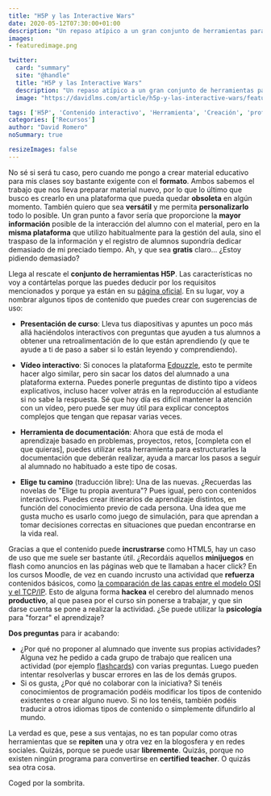 ```yaml
---
title: "H5P y las Interactive Wars"
date: 2020-05-12T07:30:00+01:00
description: "Un repaso atípico a un gran conjunto de herramientas para la creación de contenido interactivo"
images:
- featuredimage.png

twitter:
  card: "summary"
  site: "@handle"
  title: "H5P y las Interactive Wars"
  description: "Un repaso atípico a un gran conjunto de herramientas para la creación de contenido interactivo"
  image: "https://davidlms.com/article/h5p-y-las-interactive-wars/featuredimage.png"

tags: ['H5P', 'Contenido interactivo', 'Herramienta', 'Creación', 'profesores', 'informática', 'quiz']
categories: ['Recursos']
author: "David Romero"
noSummary: true

resizeImages: false
---
```


No sé si será tu caso, pero cuando me pongo a crear material educativo para mis clases soy bastante exigente con el **formato**. Ambos sabemos el trabajo que nos lleva preparar material nuevo, por lo que lo último que busco es crearlo en una plataforma que pueda quedar **obsoleta** en algún momento. También quiero que sea **versátil** y me permita **personalizarlo** todo lo posible. Un gran punto a favor sería que proporcione la **mayor información** posible de la interacción del alumno con el material, pero en la **misma plataforma** que utilizo habitualmente para la gestión del aula, sino el traspaso de la información y el registro de alumnos supondría dedicar demasiado de mi preciado tiempo. Ah, y que sea **gratis** claro... ¿Estoy pidiendo demasiado?

Llega al rescate el **conjunto de herramientas H5P**. Las características no voy a contártelas porque las puedes deducir por los requisitos mencionados y porque ya están en su [página oficial](https://h5p.org/). En su lugar, voy a nombrar algunos tipos de contenido que puedes crear con sugerencias de uso:

- **Presentación de curso**: Lleva tus diapositivas y apuntes un poco más allá haciéndolos interactivos con preguntas que ayuden a tus alumnos a obtener una retroalimentación de lo que están aprendiendo (y que te ayude a ti de paso a saber si lo están leyendo y comprendiendo).

- **Vídeo interactivo**: Si conoces la plataforma [Edpuzzle](https://edpuzzle.com/), esto te permite hacer algo similar, pero sin sacar los datos del alumnado a una plataforma externa. Puedes ponerle preguntas de distinto tipo a vídeos explicativos, incluso hacer volver atrás en la reproducción al estudiante si no sabe la respuesta. Sé que hoy día es difícil mantener la atención con un vídeo, pero puede ser muy útil para explicar conceptos complejos que tengan que repasar varias veces.

- **Herramienta de documentación**: Ahora que está de moda el aprendizaje basado en problemas, proyectos, retos, [completa con el que quieras], puedes utilizar esta herramienta para estructurarles la documentación que deberán realizar, ayuda a marcar los pasos a seguir al alumnado no habituado a este tipo de cosas.

- **Elige tu camino** (traducción libre): Una de las nuevas. ¿Recuerdas las novelas de "Elige tu propia aventura"? Pues igual, pero con contenidos interactivos. Puedes crear itinerarios de aprendizaje distintos, en función del conocimiento previo de cada persona. Una idea que me gusta mucho es usarlo como juego de simulación, para que aprendan a tomar decisiones correctas en situaciones que puedan encontrarse en la vida real.

Gracias a que el contenido puede **incrustrarse** como HTML5, hay un caso de uso que me suele ser bastante útil. ¿Recordáis aquellos **minijuegos** en flash como anuncios en las páginas web que te llamaban a hacer click? En los cursos Moodle, de vez en cuando incrusto una actividad que **refuerza** contenidos básicos, como [la comparación de las capas entre el modelo OSI y el TCP/IP](https://h5p.org/h5p/embed/166274). Esto de alguna forma **hackea** el cerebro del alumnado menos **productivo**, al que pasea por el curso sin ponerse a trabajar, y que sin darse cuenta se pone a realizar la actividad. ¿Se puede utilizar la **psicología** para "forzar" el aprendizaje?


**Dos preguntas** para ir acabando:

- ¿Por qué no proponer al alumnado que invente sus propias actividades? Alguna vez he pedido a cada grupo de trabajo que realicen una actividad (por ejemplo [flashcards](https://h5p.org/flashcards)) con varias preguntas. Luego pueden intentar resolverlas y buscar errores en las de los demás grupos.
- Si os gusta, ¿Por qué no colaborar con la iniciativa? Si tenéis conocimientos de programación podéis modificar los tipos de contenido existentes o crear alguno nuevo. Si no los tenéis, también podéis traducir a otros idiomas tipos de contenido o simplemente difundirlo al mundo.

La verdad es que, pese a sus ventajas, no es tan popular como otras herramientas que se **repiten** una y otra vez en la blogosfera y en redes sociales. Quizás, porque se puede usar **libremente**. Quizás, porque no existen ningún programa para convertirse en **certified teacher**. O quizás sea otra cosa.

Coged por la sombrita.
